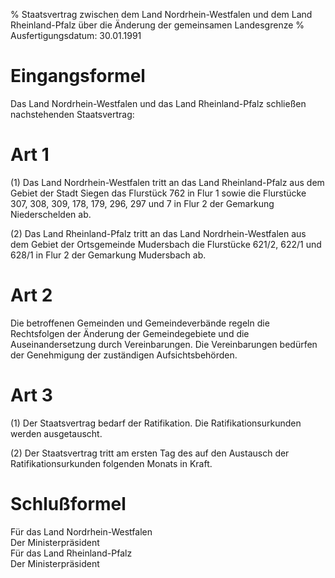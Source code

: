 % Staatsvertrag zwischen dem Land Nordrhein-Westfalen und dem Land Rheinland-Pfalz über die Änderung der gemeinsamen Landesgrenze
% Ausfertigungsdatum: 30.01.1991
 
# Eingangsformel

Das Land Nordrhein-Westfalen und das Land Rheinland-Pfalz schließen nachstehenden Staatsvertrag:

# Art 1

(1) Das Land Nordrhein-Westfalen tritt an das Land Rheinland-Pfalz aus dem Gebiet der Stadt Siegen das Flurstück 762 in Flur 1 sowie die Flurstücke 307, 308, 309, 178, 179, 296, 297 und 7 in Flur 2 der Gemarkung Niederschelden ab.

(2) Das Land Rheinland-Pfalz tritt an das Land Nordrhein-Westfalen aus dem Gebiet der Ortsgemeinde Mudersbach die Flurstücke 621/2, 622/1 und 628/1 in Flur 2 der Gemarkung Mudersbach ab.

# Art 2

Die betroffenen Gemeinden und Gemeindeverbände regeln die Rechtsfolgen der Änderung der Gemeindegebiete und die Auseinandersetzung durch Vereinbarungen. Die Vereinbarungen bedürfen der Genehmigung der zuständigen Aufsichtsbehörden.

# Art 3

(1) Der Staatsvertrag bedarf der Ratifikation. Die Ratifikationsurkunden werden ausgetauscht.

(2) Der Staatsvertrag tritt am ersten Tag des auf den Austausch der Ratifikationsurkunden folgenden Monats in Kraft.

# Schlußformel

Für das Land Nordrhein-Westfalen  
Der Ministerpräsident  
Für das Land Rheinland-Pfalz  
Der Ministerpräsident
